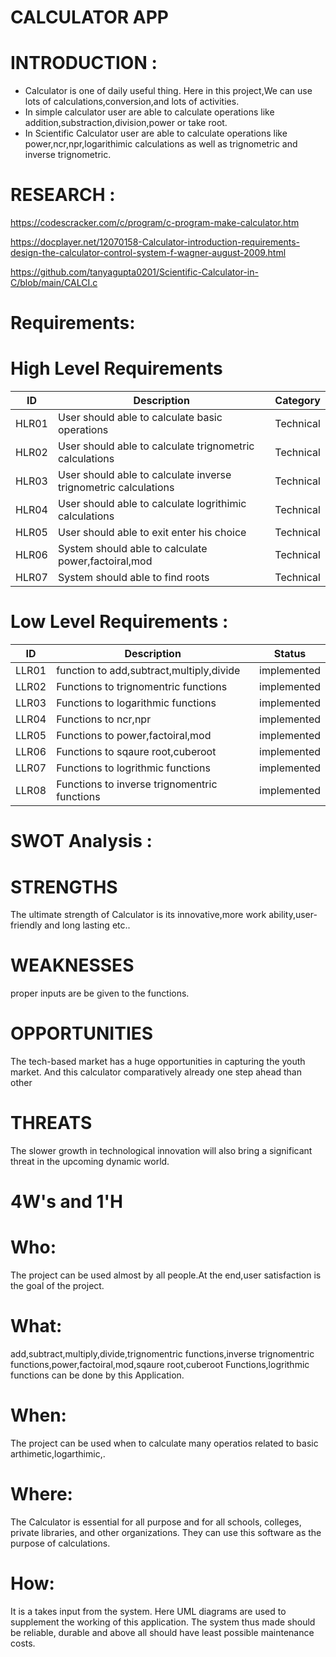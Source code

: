 # CALCULATOR APP


INTRODUCTION :
==============

* Calculator is one of daily useful thing. Here in this project,We can use lots of calculations,conversion,and lots of activities.
* In simple calculator user are able to calculate operations like addition,substraction,division,power or take root.
* In Scientific Calculator user are able to calculate operations like power,ncr,npr,logarithimic calculations as well as trignometric and inverse trignometric.

# RESEARCH :

https://codescracker.com/c/program/c-program-make-calculator.htm

https://docplayer.net/12070158-Calculator-introduction-requirements-design-the-calculator-control-system-f-wagner-august-2009.html

https://github.com/tanyagupta0201/Scientific-Calculator-in-C/blob/main/CALCI.c  


Requirements:
=============

High Level Requirements
=======================
| ID    | Description | Category  | 
| -------|------------|-----------|
| HLR01 | User should able to calculate basic operations  | Technical  |
| HLR02 | User should able to calculate trignometric calculations  | Technical  |  
| HLR03 | User should able to calculate inverse trignometric calculations | Technical  | 
| HLR04 | User should able to calculate logrithimic calculations | Technical  | 
| HLR05 | User should able to exit enter his choice | Technical  |
| HLR06 | System should able to calculate power,factoiral,mod | Technical  | 
| HLR07 | System should able to find roots  | Technical  |





Low Level Requirements :
=======================
| ID    | Description | Status  |
| ------| ----------- |-----------| 
| LLR01 | function to add,subtract,multiply,divide  | implemented  |
| LLR02 | Functions to trignomentric functions |  implemented  |  
| LLR03 | Functions to logarithmic functions |  implemented   | 
| LLR04 | Functions to ncr,npr  |  implemented  | 
| LLR05 | Functions to power,factoiral,mod | implemented   |
| LLR06 | Functions to sqaure root,cuberoot |  implemented | 
| LLR07 | Functions to logrithmic functions | implemented  |
| LLR08 | Functions to inverse trignomentric functions | implemented  | 








SWOT Analysis :
=============

STRENGTHS
===========
The ultimate strength of Calculator is its innovative,more work ability,user-friendly and long lasting etc..

WEAKNESSES
===========
proper inputs are be given to the functions.

OPPORTUNITIES
==============
The tech-based market has a huge opportunities in capturing the youth market. And this calculator comparatively already one step ahead than other

THREATS
============
The slower growth in technological innovation will also bring a significant threat in the upcoming dynamic world.












4W's and 1'H
=============
Who:
======
The project can be used almost by all people.At the end,user satisfaction is the goal of the project.

What:
======
 add,subtract,multiply,divide,trignomentric functions,inverse trignomentric functions,power,factoiral,mod,sqaure root,cuberoot Functions,logrithmic functions
 can be done by this Application.

When:
======
The project can be used when to calculate many operatios related to basic arthimetic,logarthimic,.

Where:
=====
The Calculator is essential for all purpose and for all schools, colleges, private libraries, and other organizations. They can use this software as the purpose of calculations.

How:
======
It is a takes input from the system. Here UML diagrams are used to supplement the working of this application. The system thus made should be reliable, durable and above all should have least possible maintenance costs.
